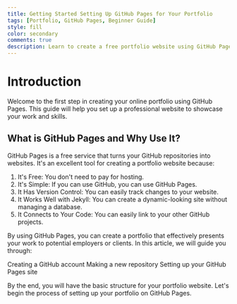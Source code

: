 ```yaml
---
title: Getting Started Setting Up GitHub Pages for Your Portfolio
tags: [Portfolio, GitHub Pages, Beginner Guide]
style: fill
color: secondary
comments: true
description: Learn to create a free portfolio website using GitHub Pages.
---
```

# Introduction
Welcome to the first step in creating your online portfolio using GitHub Pages. This guide will help you set up a professional website to showcase your work and skills.
## What is GitHub Pages and Why Use It?
GitHub Pages is a free service that turns your GitHub repositories into websites. It's an excellent tool for creating a portfolio website because:

1. It's Free: You don't need to pay for hosting.
2. It's Simple: If you can use GitHub, you can use GitHub Pages.
3. It Has Version Control: You can easily track changes to your website.
4. It Works Well with Jekyll: You can create a dynamic-looking site without managing a database.
5. It Connects to Your Code: You can easily link to your other GitHub projects.

By using GitHub Pages, you can create a portfolio that effectively presents your work to potential employers or clients.
In this article, we will guide you through:

Creating a GitHub account
Making a new repository
Setting up your GitHub Pages site

By the end, you will have the basic structure for your portfolio website.
Let's begin the process of setting up your portfolio on GitHub Pages.